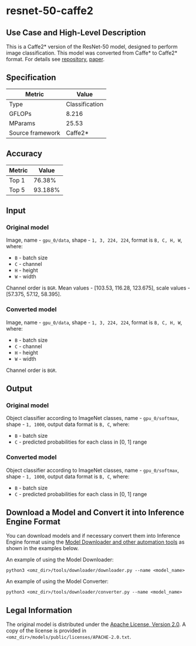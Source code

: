 # resnet-50-caffe2

## Use Case and High-Level Description

This is a Caffe2\* version of the ResNet-50 model, designed to perform image classification.
This model was converted from Caffe\* to Caffe2\* format.
For details see [repository](https://github.com/facebookarchive/models/tree/master/resnet50),
[paper](https://arxiv.org/abs/1512.03385).

## Specification

| Metric            | Value         |
|-------------------|---------------|
| Type              | Classification|
| GFLOPs            | 8.216         |
| MParams           | 25.53         |
| Source framework  | Caffe2\*      |

## Accuracy

| Metric | Value  |
| ------ | ------ |
| Top 1  | 76.38% |
| Top 5  | 93.188%|

## Input

### Original model

Image, name - `gpu_0/data`,  shape - `1, 3, 224, 224`, format is `B, C, H, W`, where:

- `B` - batch size
- `C` - channel
- `H` - height
- `W` - width

Channel order is `BGR`.
Mean values - [103.53, 116.28, 123.675], scale values - [57.375, 57.12, 58.395].

### Converted model

Image, name - `gpu_0/data`,  shape - `1, 3, 224, 224`, format is `B, C, H, W`, where:

- `B` - batch size
- `C` - channel
- `H` - height
- `W` - width

Channel order is `BGR`.

## Output

### Original model

Object classifier according to ImageNet classes, name - `gpu_0/softmax`,  shape - `1, 1000`, output data format is `B, C`, where:

- `B` - batch size
- `C` - predicted probabilities for each class in [0, 1] range

### Converted model

Object classifier according to ImageNet classes, name - `gpu_0/softmax`,  shape - `1, 1000`, output data format is `B, C`, where:

- `B` - batch size
- `C` - predicted probabilities for each class in [0, 1] range

## Download a Model and Convert it into Inference Engine Format

You can download models and if necessary convert them into Inference Engine format using the [Model Downloader and other automation tools](../../../tools/downloader/README.md) as shown in the examples below.

An example of using the Model Downloader:
```
python3 <omz_dir>/tools/downloader/downloader.py --name <model_name>
```

An example of using the Model Converter:
```
python3 <omz_dir>/tools/downloader/converter.py --name <model_name>
```

## Legal Information

The original model is distributed under the
[Apache License, Version 2.0](https://raw.githubusercontent.com/facebookarchive/models/master/LICENSE).
A copy of the license is provided in `<omz_dir>/models/public/licenses/APACHE-2.0.txt`.
